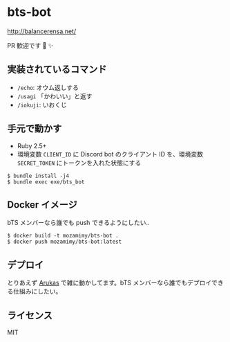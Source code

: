 # bts-bot

http://balancerensa.net/

PR 歓迎です :rabbit: :sparkles:

## 実装されているコマンド

- `/echo`: オウム返しする
- `/usagi` 「かわいい」と返す
- `/iokuji`: いおくじ

## 手元で動かす

- Ruby 2.5+
- 環境変数 `CLIENT_ID` に Discord bot のクライアント ID を、環境変数 `SECRET_TOKEN` にトークンを入れた状態にする

```
$ bundle install -j4
$ bundle exec exe/bts_bot
```

## Docker イメージ

bTS メンバーなら誰でも push できるようにしたい..

```
$ docker build -t mozamimy/bts-bot .
$ docker push mozamimy/bts-bot:latest
```

## デプロイ

とりあえず [Arukas](https://arukas.io/) で雑に動かしてます。bTS メンバーなら誰でもデプロイできる仕組みにしたい。

## ライセンス

MIT
